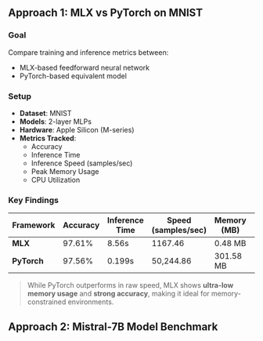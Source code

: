 ## Approach 1: MLX vs PyTorch on MNIST

### Goal
Compare training and inference metrics between:
- MLX-based feedforward neural network
- PyTorch-based equivalent model

### Setup
- **Dataset**: MNIST
- **Models**: 2-layer MLPs
- **Hardware**: Apple Silicon (M-series)
- **Metrics Tracked**:
  - Accuracy
  - Inference Time
  - Inference Speed (samples/sec)
  - Peak Memory Usage
  - CPU Utilization

### Key Findings

| Framework | Accuracy | Inference Time | Speed (samples/sec) | Memory (MB) | CPU (%) |
|-----------|----------|----------------|----------------------|-------------|---------|
| **MLX**   | 97.61%   | 8.56s          | 1167.46              | 0.48 MB     | 9.8%     |
| **PyTorch** | 97.56% | 0.199s         | 50,244.86            | 301.58 MB   | 2.3%    |

> While PyTorch outperforms in raw speed, MLX shows **ultra-low memory usage** and **strong accuracy**, making it ideal for memory-constrained environments.

## Approach 2: Mistral-7B Model Benchmark 






